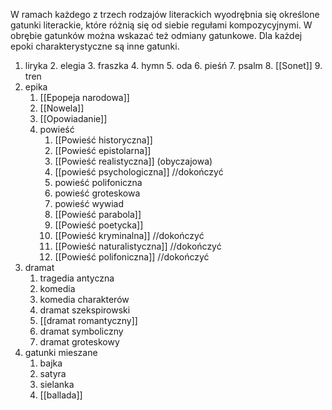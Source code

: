 W ramach każdego z trzech rodzajów literackich wyodrębnia się określone gatunki literackie, które różnią się od siebie regułami kompozycyjnymi. W obrębie gatunków można wskazać też odmiany gatunkowe. Dla każdej epoki charakterystyczne są inne gatunki.

1. liryka
	2. elegia
	3. fraszka
	4. hymn
	5. oda
	6. pieśń
	7. psalm
	8. [[Sonet]]
	9. tren
3. epika
	1. [[Epopeja narodowa]]
	2. [[Nowela]]
	3. [[Opowiadanie]]
	4. powieść
		1. [[Powieść historyczna]]
		2. [[Powieść epistolarna]]
		3. [[Powieść realistyczna]] (obyczajowa)
		4. [[powieść psychologiczna]] //dokończyć
		5. powieść polifoniczna
		6. powieść groteskowa
		7. powieść wywiad
		8. [[Powieść parabola]]
		9. [[Powieść poetycka]]
		10. [[Powieść kryminalna]] //dokończyć
		11. [[Powieść naturalistyczna]] //dokończyć
		12. [[Powieść polifoniczna]] //dokończyć
4. dramat
	1. tragedia antyczna
	2. komedia
	3. komedia charakterów
	4. dramat szekspirowski
	5. [[dramat romantyczny]]
	6. dramat symboliczny
	7. dramat groteskowy
5. gatunki mieszane
	1. bajka
	2. satyra
	3. sielanka
	4. [[ballada]]